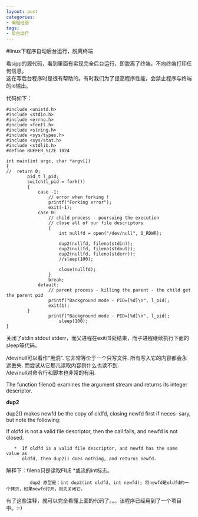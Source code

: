 ```yaml
---
layout: post
categories:
- 编程经验
tags:
- 后台运行
---
```


#linux下程序自动后台运行，脱离终端

看sipp的源代码，看到里面有实现完全后台运行，即脱离了终端。不向终端打印任何信息。  
这在写后台程序时是很有帮助的。有时我们为了提高程序性能，会禁止程序与终端的io输出。

代码如下：

    #include <unistd.h>
    #include <stdio.h>
    #include <errno.h>
    #include <fcntl.h>
    #include <string.h>
    #include <sys/types.h>
    #include <sys/stat.h>
    #include <stdlib.h>
    #define BUFFER_SIZE 1024
    
    int main(int argc, char *argv[])
    {
    //	return 0;
            pid_t l_pid;
            switch(l_pid = fork())
            {
                case -1:
                    // error when forking !
                    printf("Forking error");
                    exit(-1);
                case 0:
                    // child process - poursuing the execution
                    // close all of our file descriptors
                    {
                        int nullfd = open("/dev/null", O_RDWR);
    
                        dup2(nullfd, fileno(stdin));
                        dup2(nullfd, fileno(stdout));
                        dup2(nullfd, fileno(stderr));
                        //sleep(100);
    
                        close(nullfd);
                    }
                    break;
                default:
                    // parent process - killing the parent - the child get the parent pid
                    printf("Background mode - PID=[%d]\n", l_pid);
                    exit(1);
            }
                    printf("Background mode - PID=[%d]\n", l_pid);
                        sleep(100);
    }

关闭了stdin stdout stderr，而父进程在exit(1)处结束，而子进程继续执行下面的sleep等代码。  


/dev/null可以看作"黑洞". 它非常等价于一个只写文件. 所有写入它的内容都会永远丢失. 而尝试从它那儿读取内容则什么也读不到.   
 /dev/null对命令行和脚本也非常的有用.  

The function fileno() examines the  argument  stream  and  returns  its
       integer descriptor.

**dup2** 

 dup2() makes newfd be the copy of oldfd, closing newfd first if  neces‐
       sary, but note the following: 

If  oldfd  is  not a valid file descriptor, then the call fails, and
          newfd is not closed.


       *  If oldfd is a valid file descriptor, and newfd has the same value as
          oldfd, then dup2() does nothing, and returns newfd.

解释下：fileno只是读取FILE *或流的int标志。

             dup2 原型是：int dup2(int oldfd, int newfd); 将newfd是oldfd的一个拷贝，如果newfd打开，则先关闭它。

有了这些注释，就可以完全看懂上面的代码了。。。该程序已经用到了一个项目中。:-)

